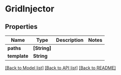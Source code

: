 # GridInjector

## Properties
Name | Type | Description | Notes
------------ | ------------- | ------------- | -------------
**paths** | **[String]** |  | 
**template** | **String** |  | 

[[Back to Model list]](../README.md#documentation-for-models) [[Back to API list]](../README.md#documentation-for-api-endpoints) [[Back to README]](../README.md)


